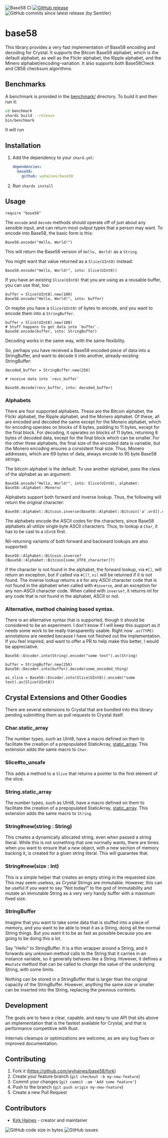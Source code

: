 ![Base58 CI](https://img.shields.io/github/actions/workflow/status/wyhaines/base58.cr/ci.yml?branch=main&logo=GitHub)
[![GitHub release](https://img.shields.io/github/release/wyhaines/base58.cr.svg?style=for-the-badge)](https://github.com/wyhaines/base58.cr/releases)
![GitHub commits since latest release (by SemVer)](https://img.shields.io/github/commits-since/wyhaines/base58.cr/latest?style=for-the-badge)


# base58

This library provides a very fast implementation of Base58 encoding and decoding for Crystal. It supports the Bitcoin Base58 alphabet, which is the default alphabet, as well as the Flickr alphabet, the Ripple alphabet, and the Minero alphabet/encoding-variation. It also supports both Base58Check and CB58 checksum algorithms.

## Benchmarks

A benchmark is provided in the [benchmark/](https://github.com/wyhaines/base58.cr/tree/main/benchmark) directory. To build it and then run it:

```bash
cd benchmark
shards build --release
bin/benchmark
```

It will run 

## Installation

1. Add the dependency to your `shard.yml`:

   ```yaml
   dependencies:
     base58:
       github: wyhaines/base58
   ```

2. Run `shards install`

## Usage

```crystal
require "base58"
```

The `encode` and `decode` methods should operate off of just about any sensible input, and can return most output types that a person may want. To encode into Base58, the basic form is this:

```crystal
Base58.encode("Hello, World!")
```

This will return the Base58 version of `Hello, World!` as a `String`.

You might want that value returned as a `Slice(UInt8)` instead:

```crystal
Base58.encode("Hello, World!", into: Slice(UInt8))
```

If you have an existing `Slice(UInt8)` that you are using as a reusable buffer, you can use that, too:

```crystal
buffer = Slice(UInt8).new(100)
Base58.encode("Hello, World!", into: buffer)
```

Or maybe you have a `Slice(UInt8)` of bytes to encode, and you want to encode them into a `StringBuffer`.

```crystal
buffer = Slice(UInt8).new(100)
# Stuff happens to get data into `buffer`.
Base58.encode(buffer, into: StringBuffer)
```

Decoding works in the same way, with the same flexibility.

So, perhaps you have received a Base58 encoded piece of data into a StringBuffer, and want to decode it into another, already-existing StringBuffer:

```crystal
decoded_buffer = StringBuffer.new(256)

# receive data into `recv_buffer`

Base58.decode(recv_buffer, into: decoded_buffer)
```

### Alphabets

There are four supported alphabets. These are the Bitcoin alphabet, the Flickr alphabet, the Ripple alphabet, and the Monero alphabet. Of these, all are encoded and decoded the same except for the Monero alphabet, which for encoding operates on blocks of 8 bytes, padding to 11 bytes, except for the final block. For decoding, it operates on blocks of 11 bytes, returning 8 bytes of decoded data, except for the final block which can be smaller. For the other three alphabets, the final size of the encoded data is variable, but the Monero encoding ensures a consistent final size. Thus, Monero addresses, which are 69 bytes of data, always encode to 95 byte Base58 strings.

The bitcoin alphabet is the default. To use another alphabet, pass the class of the alphabet as an argument:

```crystal
Base58.encode("Hello, World!", into: Slice(UInt8), alphabet: Base58::Alphabet::Monero)
```

Alphabets support both forward and inverse lookup. Thus, the following will return the original character:

```crystal
Base58::Alphabet::Bitcoin.inverse(Base58::Alphabet::Bitcoin['a'.ord]).chr
```

The alphabets encode the ASCII codes for the characters, since Base58 alphabets all utilize single byte ASCII characters. Thus, to lookup a `Char`, it has to be cast to a `UInt8` first.

Nil-returning variants of both forward and backward lookups are also supported:

```crystal
Base58::Alphabet::Bitcoin.inverse?(Base58::Alphabet::Bitcoin[some_UTF8_character]?)
```

If the character is not found in the alphabet, the forward lookup, via `#[]`, will return an exception, but if called via `#[]?`, `nil` will be returned if it is not found. The inverse lookup returns a `0` for any ASCII character code that is not found in the alphabet when called with `#inverse`, and an exception for any non-ASCII character code. When called with `inverse?`, it returns nil for any code that is not found in the alphabet, ASCII or not.  

### Alternative, method chaining based syntax.

There is an alternative syntax that is supported, though it should be considered to be an experiment. I don't know if I will keep this support as it needs some work to be really transparently usable. Right now `.as(TYPE)` annotations are needed because I have not fleshed out the implementation. If you feel inspired, and want to offer a PR to help make this better, I would be appreciative.

```crystal
Base58::Encoder.into(String).encode("some text").as(String)

buffer = StringBuffer.new(256)
Base58::Decoder.into(buffer).decode(some_encoded_thing)

as_slice = Base58::Encoder.into(Slice(UInt8)).encode("some text).as(Slice(UInt8))
```

## Crystal Extensions and Other Goodies

There are several extensions to Crystal that are bundled into this library pending submitting them as pull requests to Crystal itself.

### Char.static_array

The number types, such as UInt8, have a macro defined on them to facilitate the creation of a prepopulated StaticArray, [static_array](https://crystal-lang.org/api/1.7.1/Number.html#static_array%28%2Anums%29-macro). This extension adds the same macro to `Char`.


### Slice#to_unsafe

This adds a method to a `Slice` that returns a pointer to the first element of the slice. 

### String.static_array

The number types, such as UInt8, have a macro defined on them to facilitate the creation of a prepopulated StaticArray, [static_array](https://crystal-lang.org/api/1.7.1/Number.html#static_array%28%2Anums%29-macro). This extension adds the same macro to `String`.

### String#new(string : String)

This creates a dynamically allocated string, even when passed a string literal. While this is not something that one normally wants, there are times when you want to ensure that a _new_ object, with a new section of memory backing it, is created for a given string literal. This will guarantee that.

### String#new(size : Int)

This is a simple helper that creates an empty string in the requested size. This may seem
useless, as Crystal Strings are immutable. However, this can be useful if you want to say "Not today!" to the god of Immutability and mutate an immutable String as a very very handy buffer with a maximum fixed size.

### StringBuffer

Imagine that you want to take some data that is stuffed into a piece of memory, and you want to be able to treat it as a String, doing all the normal String things. But you
want it to be as fast as possible because you are going to be doing this a lot.

Say "Hello" to StringBuffer. It is a thin wrapper around a String, and it forwards any unknown method calls to the String that it carries in an instance variable, so it generally behaves like a String. However, it defines a `#mutate` method that can be called to _change_ the value of the underlying String, with some limits.

Nothing can be stored in a StringBuffer that is larger than the original capacity of the StringBuffer. However, anything the same size or smaller can be inserted into the String, replacing the previous contents.



## Development

The goals are to have a clear, capable, and easy to use API that sits above an implementation that is the fastest available for Crystal, and that is performance competitive with Rust.

Internals cleanups or optimizations are welcome, as are any bug fixes or improved documentation.

## Contributing

1. Fork it (<https://github.com/wyhaines/base58/fork>)
2. Create your feature branch (`git checkout -b my-new-feature`)
3. Commit your changes (`git commit -am 'Add some feature'`)
4. Push to the branch (`git push origin my-new-feature`)
5. Create a new Pull Request

## Contributors

- [Kirk Haines](https://github.com/wyhaines) - creator and maintainer

![GitHub code size in bytes](https://img.shields.io/github/languages/code-size/wyhaines/base58.cr?style=for-the-badge)
![GitHub issues](https://img.shields.io/github/issues/wyhaines/base58.cr?style=for-the-badge)